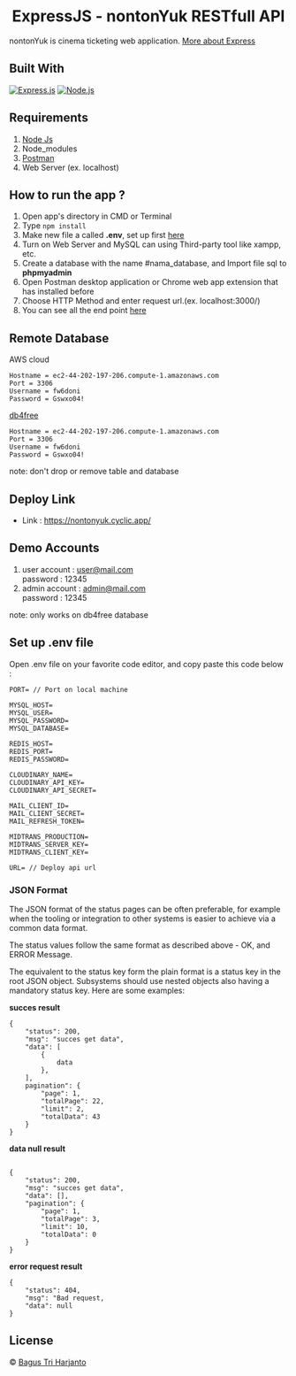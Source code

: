 <h1 align="center">ExpressJS - nontonYuk RESTfull API</h1>

nontonYuk is cinema ticketing web application.
[More about Express](https://en.wikipedia.org/wiki/Express.js)

## Built With

[![Express.js](https://img.shields.io/badge/Express.js-4.x-orange.svg?style=rounded-square)](https://expressjs.com/en/starter/installing.html)
[![Node.js](https://img.shields.io/badge/Node.js-v.12.13-green.svg?style=rounded-square)](https://nodejs.org/)

## Requirements

1. <a href="https://nodejs.org/en/download/">Node Js</a>
2. Node_modules
3. <a href="https://www.getpostman.com/">Postman</a>
4. Web Server (ex. localhost)

## How to run the app ?

1. Open app's directory in CMD or Terminal
2. Type `npm install`
3. Make new file a called **.env**, set up first [here](#set-up-env-file)
4. Turn on Web Server and MySQL can using Third-party tool like xampp, etc.
5. Create a database with the name #nama_database, and Import file sql to **phpmyadmin**
6. Open Postman desktop application or Chrome web app extension that has installed before
7. Choose HTTP Method and enter request url.(ex. localhost:3000/)
8. You can see all the end point [here](https://documenter.getpostman.com/view/20144091/UVyysYJr)

## Remote Database

AWS cloud
```
Hostname = ec2-44-202-197-206.compute-1.amazonaws.com
Port = 3306
Username = fw6doni
Password = Gswxo04!
```

[db4free](https://www.db4free.net/)
```
Hostname = ec2-44-202-197-206.compute-1.amazonaws.com
Port = 3306
Username = fw6doni
Password = Gswxo04!
```

note: don't drop or remove table and database

## Deploy Link

- Link : https://nontonyuk.cyclic.app/

## Demo Accounts

1. user account : user@mail.com
   <br>
   password : 12345
2. admin account : admin@mail.com
   <br>
   password : 12345
   
note: only works on db4free database

## Set up .env file

Open .env file on your favorite code editor, and copy paste this code below :

```
PORT= // Port on local machine

MYSQL_HOST= 
MYSQL_USER=
MYSQL_PASSWORD=
MYSQL_DATABASE=

REDIS_HOST=
REDIS_PORT=
REDIS_PASSWORD=

CLOUDINARY_NAME=
CLOUDINARY_API_KEY=
CLOUDINARY_API_SECRET=

MAIL_CLIENT_ID=
MAIL_CLIENT_SECRET=
MAIL_REFRESH_TOKEN=

MIDTRANS_PRODUCTION=
MIDTRANS_SERVER_KEY=
MIDTRANS_CLIENT_KEY=

URL= // Deploy api url
```

### JSON Format

The JSON format of the status pages can be often preferable, for example when the tooling or integration to other systems is easier to achieve via a common data format.

The status values follow the same format as described above - OK, and ERROR Message.

The equivalent to the status key form the plain format is a status key in the root JSON object. Subsystems should use nested objects also having a mandatory status key. Here are some examples:

**succes result**

```
{
    "status": 200,
    "msg": "succes get data",
    "data": [
        {
            data
        },
    ],
    pagination": {
        "page": 1,
        "totalPage": 22,
        "limit": 2,
        "totalData": 43
    }
}

```

**data null result**

```

{
    "status": 200,
    "msg": "succes get data",
    "data": [],
    "pagination": {
        "page": 1,
        "totalPage": 3,
        "limit": 10,
        "totalData": 0
    }
}

```

**error request result**

```
{
    "status": 404,
    "msg": "Bad request,
    "data": null
}
```


## License

© [Bagus Tri Harjanto](https://github.com/bagusth15/)
